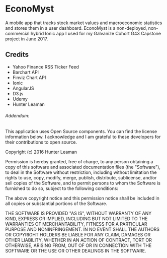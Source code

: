 EconoMyst
=====================

A mobile app that tracks stock market values and macroeconomic statistics and
stores them in a user dashboard. EconoMyst is a non-deployed, non-commercial hybrid Ionic app I used for my Galvanize Cohort G43 Capstone project in June 2017.

## Credits

* Yahoo Finance RSS Ticker Feed
* Barchart API
* Finviz Chart API
* Ionic
* AngularJS
* D3.js
* Udemy
* Hunter Leaman

###### Addendum:

This application uses Open Source components. You can find the license information below. I acknowledge and I am grateful to these developers for their contributions to open source.

Copyright (c) 2016 Hunter Leaman

Permission is hereby granted, free of charge, to any person obtaining a copy of this software and associated documentation files (the "Software"), to deal in the Software without restriction, including without limitation the rights to use, copy, modify, merge, publish, distribute, sublicense, and/or sell copies of the Software, and to permit persons to whom the Software is furnished to do so, subject to the following conditions:

The above copyright notice and this permission notice shall be included in all copies or substantial portions of the Software.

THE SOFTWARE IS PROVIDED "AS IS", WITHOUT WARRANTY OF ANY KIND, EXPRESS OR IMPLIED, INCLUDING BUT NOT LIMITED TO THE WARRANTIES OF MERCHANTABILITY, FITNESS FOR A PARTICULAR PURPOSE AND NONINFRINGEMENT. IN NO EVENT SHALL THE AUTHORS OR COPYRIGHT HOLDERS BE LIABLE FOR ANY CLAIM, DAMAGES OR OTHER LIABILITY, WHETHER IN AN ACTION OF CONTRACT, TORT OR OTHERWISE, ARISING FROM, OUT OF OR IN CONNECTION WITH THE SOFTWARE OR THE USE OR OTHER DEALINGS IN THE SOFTWARE.
